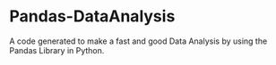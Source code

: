 # Pandas-DataAnalysis
A code generated to make a fast and good Data Analysis by using the Pandas Library in Python.
